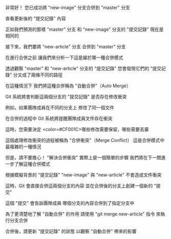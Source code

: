 非常好！
您已成功將 "new-image" 分支合併到 "master" 分支

查看更新後的 "提交記錄" 內容

正如我們預測的那樣
"master" 分支 和 "new-image" 分支的
"提交記錄" 現在是相同的

接下來，我們要將 "new-article" 分支
合併到 "master" 分支

在進行合併之前
讓我們來分析一下這是屬於哪一種合併模式

透過觀察 "master" 和 "new-article" 分支的 "提交記錄"
您會發現它們的 "提交記錄" 分叉成了兩條不同的路徑

在這種情況下
我們將這種合併稱為 "自動合併"（Auto Merge）

Git 系統將會判斷這兩個分支的 "提交記錄"
是否存在修改衝突

例如，如果團隊成員在不同的分支上
修改了同一個文件

在合併的過程中
Git 系統將提醒團隊成員文件存在衝突

這時，您需要決定
<color=#CF001C>哪些修改需要保留，哪些需要丟棄</color>

這個處理修改衝突的過程被稱為 "合併衝突"（Merge Conflict）
這是合併模式中最複雜的一種情況

但是，請不要擔心！
"解決合併衝突" 實際上是一個簡單的步驟
我們將在下一關進一步了解這種合併模式

根據模擬背景的 "提交記錄"
"new-image" 與 "new-article" 不會造成文件衝突

這時，Git 會直接合併這兩個分支的內容
並在合併後的分支上創建一個新的 "提交"

這個 "提交" 會告訴團隊成員
哪個分支的內容合併到了指定分支中

為了更清楚地了解 "自動合併" 的作用
請使用 "git merge new-article" 指令
來執行分支合併

合併後，請更新 "提交記錄" 的狀態
以觀察 "自動合併" 帶來的影響